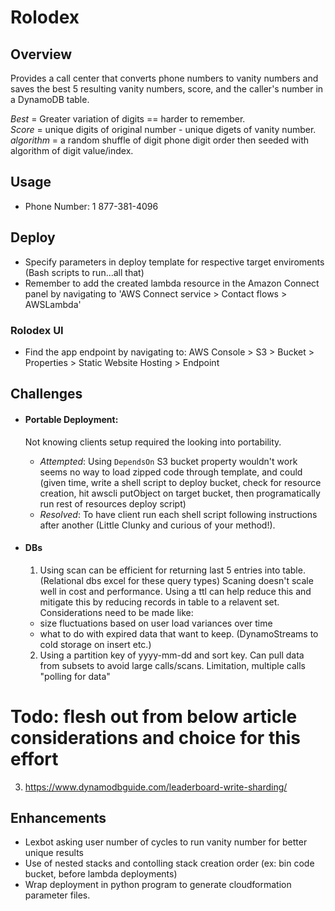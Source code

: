# Rolodex

## Overview

Provides a call center that converts phone numbers to vanity numbers and saves the best 5
resulting vanity numbers, score, and the caller's number in a DynamoDB table.

_Best_ = Greater variation of digits == harder to remember.  
 _Score_ = unique digits of original number - unique digets of vanity number.
_algorithm_ = a random shuffle of digit phone digit order then seeded with algorithm of digit value/index.

## Usage

- Phone Number: 1 877-381-4096

## Deploy

- Specify parameters in deploy template for respective target enviroments (Bash scripts to run...all that)
- Remember to add the created lambda resource in the Amazon Connect panel by navigating to 'AWS Connect service > Contact flows > AWSLambda'

### Rolodex UI

- Find the app endpoint by navigating to: AWS Console > S3 > Bucket > Properties > Static Website Hosting > Endpoint

## Challenges

- #### Portable Deployment:

  Not knowing clients setup required the looking into portability.

  - _Attempted_: Using `DependsOn` S3 bucket property wouldn't work seems no way to load zipped code through template, and could (given time, write a shell script to deploy bucket, check for resource creation, hit awscli putObject on target bucket, then programatically run rest of resources deploy script)
  - _Resolved_: To have client run each shell script following instructions after another (Little Clunky and curious of your method!).

- #### DBs

  1. Using scan can be efficient for returning last 5 entries into table. (Relational dbs excel for these query types) Scaning doesn't scale well in cost and performance. Using a ttl can help reduce this and mitigate this by reducing records in table to a relavent set. Considerations need to be made like:

  - size fluctuations based on user load variances over time
  - what to do with expired data that want to keep. (DynamoStreams to cold storage on insert etc.)

  2. Using a partition key of yyyy-mm-dd and sort key. Can pull data from subsets to avoid large calls/scans. Limitation, multiple calls "polling for data"

# Todo: flesh out from below article considerations and choice for this effort

3. https://www.dynamodbguide.com/leaderboard-write-sharding/

## Enhancements

- Lexbot asking user number of cycles to run vanity number for better unique results
- Use of nested stacks and contolling stack creation order (ex: bin code bucket, before lambda deployments)
- Wrap deployment in python program to generate cloudformation parameter files.
